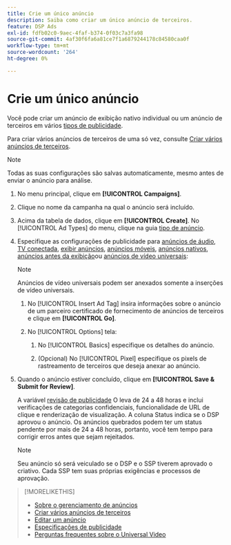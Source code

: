 ```yaml
---
title: Crie um único anúncio
description: Saiba como criar um único anúncio de terceiros.
feature: DSP Ads
exl-id: fdfb02c0-9aec-4faf-b374-0f03c7a3fa98
source-git-commit: 4af30f6fa6a81ce7f1a6879244178c84580caa0f
workflow-type: tm+mt
source-wordcount: '264'
ht-degree: 0%

---
```


# Crie um único anúncio

Você pode criar um anúncio de exibição nativo individual ou um anúncio de terceiros em vários [tipos de publicidade](ad-about.md#ad-types).

Para criar vários anúncios de terceiros de uma só vez, consulte [Criar vários anúncios de terceiros](ad-create-multiple.md).

>[!NOTE]
>
>Todas as suas configurações são salvas automaticamente, mesmo antes de enviar o anúncio para análise.

1. No menu principal, clique em **[!UICONTROL Campaigns]**.

1. Clique no nome da campanha na qual o anúncio será incluído.

1. Acima da tabela de dados, clique em **[!UICONTROL Create]**. No [!UICONTROL Ad Types] do menu, clique na guia [tipo de anúncio](ad-about.md#ad-types).

1. Especifique as configurações de publicidade para [anúncios de áudio](ad-settings-audio.md), [TV conectada](ad-settings-connected-tv.md), [exibir anúncios](ad-settings-display.md), [anúncios móveis](ad-settings-mobile.md), [anúncios nativos](ad-settings-native.md), [anúncios antes da exibição](ad-settings-pre-roll.md)ou [anúncios de vídeo universais](ad-settings-universal-video.md):

   >[!NOTE]
   >
   >Anúncios de vídeo universais podem ser anexados somente a inserções de vídeo universais.

   1. No [!UICONTROL Insert Ad Tag] insira informações sobre o anúncio de um parceiro certificado de fornecimento de anúncios de terceiros e clique em **[!UICONTROL Go]**.

   1. No [!UICONTROL Options] tela:

      1. No [!UICONTROL Basics] especifique os detalhes do anúncio.

      1. (Opcional) No [!UICONTROL Pixel] especifique os pixels de rastreamento de terceiros que deseja anexar ao anúncio.

1. Quando o anúncio estiver concluído, clique em **[!UICONTROL Save & Submit for Review]**.

   A variável [revisão de publicidade](ad-about.md) O leva de 24 a 48 horas e inclui verificações de categorias confidenciais, funcionalidade de URL de clique e renderização de visualização. A coluna Status indica se o DSP aprovou o anúncio. Os anúncios quebrados podem ter um status pendente por mais de 24 a 48 horas, portanto, você tem tempo para corrigir erros antes que sejam rejeitados.

   >[!NOTE]
   >
   >Seu anúncio só será veiculado se o DSP e o SSP tiverem aprovado o criativo. Cada SSP tem suas próprias exigências e processos de aprovação.

>[!MORELIKETHIS]
>
>* [Sobre o gerenciamento de anúncios](ad-about.md)
>* [Criar vários anúncios de terceiros](ad-create-multiple.md)
>* [Editar um anúncio](ad-edit.md)
>* [Especificações de publicidade](ad-specs.md)
>* [Perguntas frequentes sobre o Universal Video](/help/dsp/campaign-management/faq-universal-video.md)

